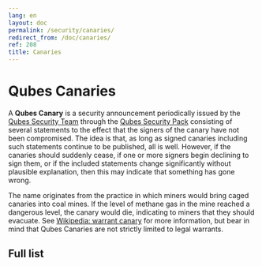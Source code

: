 ```yaml
---
lang: en
layout: doc
permalink: /security/canaries/
redirect_from: /doc/canaries/
ref: 208
title: Canaries
---
```


# Qubes Canaries

A **Qubes Canary** is a security announcement periodically issued by the [Qubes Security Team](/security/#the-qubes-security-team) through the [Qubes Security Pack](/security/pack/) consisting of several statements to the effect that the signers of the canary have not been compromised.
The idea is that, as long as signed canaries including such statements continue to be published, all is well.
However, if the canaries should suddenly cease, if one or more signers begin declining to sign them, or if the included statements change significantly without plausible explanation, then this may indicate that something has gone wrong.

The name originates from the practice in which miners would bring caged canaries into coal mines.
If the level of methane gas in the mine reached a dangerous level, the canary would die, indicating to miners that they should evacuate.
See [Wikipedia: warrant canary](https://en.wikipedia.org/wiki/Warrant_canary) for more information, but bear in mind that Qubes Canaries are not strictly limited to legal warrants.

## Full list

